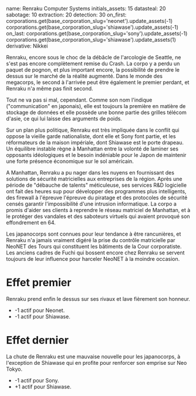 name: Renraku Computer Systems
initials_assets: 15
datasteal: 20
sabotage: 10
extraction: 20
detection: 30
on_first:
    corporations.get(base_corporation_slug='neonet').update_assets(-1)
    corporations.get(base_corporation_slug='shiawase').update_assets(-1)
on_last:
    corporations.get(base_corporation_slug='sony').update_assets(-1)
    corporations.get(base_corporation_slug='shiawase').update_assets(1)
derivative: Nikkei


Renraku, encore sous le choc de la débâcle de l'arcologie de Seattle, ne s'est pas encore complètement remise du Crash. La corpo y a perdu un paquet de pognon, et plus important encore, la possibilité de prendre le dessus sur le marché de la réalité augmenté. Dans le monde des megacorps, le second à l'arrivée peut être également le premier perdant, et Renraku n'a même pas finit second.

Tout ne va pas si mal, cependant. Comme son nom l'indique ("communication" en japonais), elle est toujours la première en matière de stockage de données et elle possède une bonne partie des grilles télécom d'asie, ce qui lui laisse des arguments de poids.

Sur un plan plus politique, Renraku est très impliquée dans le conflit qui oppose la vieille garde nationaliste, dont elle et Sony font partie, et les réformateurs de la maison impériale, dont Shiawase est le porte drapeau. Un équilibre instable règne à Manhattan entre la volonté de laminer ses opposants idéologiques et le besoin indéniable pour le Japon de maintenir une forte présence économique sur le sol américain.

A Manhattan, Renraku a pu nager dans les nuyens en fournissant des solutions de sécurité matricielles aux entreprises de la région. Après une période de "débauche de talents" méticuleuse, ses services R&D logicielle ont fait des heures sup pour développer des programmes plus intelligents, des firewall à l'épreuve l'épreuve du piratage et des protocoles de sécurité censés garantir l'impossibilité d'une intrusion informatique. La corpo a promis d'aider ses clients à reprendre le réseau matriciel de Manhattan, et à le protéger des vandales et des saboteurs virtuels qui avaient provoqué son effondrement en 64.

Les japanocorps sont connues pour leur tendance à être rancunières, et Renraku n'a jamais vraiment digéré la prise du contrôle matricielle par NeoNET des Tours qui constituent les bâtiments de la Cour corporatiste. Les anciens cadres de Fuchi qui bossent encore chez Renraku se servent toujours de leur influence pour harceler NeoNET à la moindre occasion.

# Effet  premier 

Renraku prend enfin le dessus sur ses rivaux et lave fièrement son honneur.

* -1 actif pour Neonet.
* -1 actif pour Shiawase.

# Effet dernier

La chute de Renraku est une mauvaise nouvelle pour les japanocorps, à l'exception de Shiawase qui en profite pour renforcer son emprise sur Neo Tokyo.

* -1 actif pour Sony.
* +1 actif pour Shiawase.

